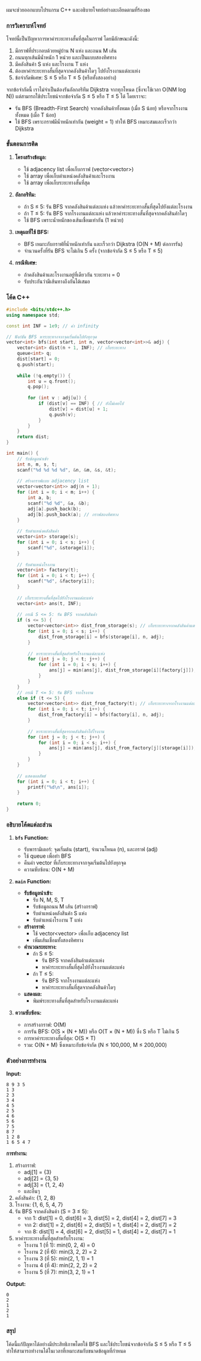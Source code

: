 ผมจะช่วยออกแบบโปรแกรม C++ และอธิบายโจทย์อย่างละเอียดตามที่ร้องขอ

### การวิเคราะห์โจทย์
โจทย์นี้เป็นปัญหาการหาค่าระยะทางสั้นที่สุดในกราฟ โดยมีลักษณะดังนี้:
1. มีกราฟที่ประกอบด้วยหมู่บ้าน N แห่ง และถนน M เส้น
2. ถนนทุกเส้นมีน้ำหนัก 1 หน่วย และเป็นแบบสองทิศทาง
3. มีคลังสินค้า S แห่ง และโรงงาน T แห่ง
4. ต้องหาค่าระยะทางสั้นที่สุดจากคลังสินค้าใดๆ ไปยังโรงงานแต่ละแห่ง
5. ข้อจำกัดพิเศษ: S ≤ 5 หรือ T ≤ 5 (หรือทั้งสองอย่าง)

จากข้อจำกัดนี้ เราไม่จำเป็นต้องรันอัลกอริทึม Dijkstra จากทุกโหนด (ซึ่งจะใช้เวลา O(NM log N)) แต่สามารถใช้ประโยชน์จากข้อจำกัด S ≤ 5 หรือ T ≤ 5 ได้ โดยเราจะ:
- รัน BFS (Breadth-First Search) จากคลังสินค้าทั้งหมด (เมื่อ S น้อย) หรือจากโรงงานทั้งหมด (เมื่อ T น้อย)
- ใช้ BFS เพราะกราฟมีน้ำหนักเท่ากัน (weight = 1) ทำให้ BFS เหมาะสมและเร็วกว่า Dijkstra

### ขั้นตอนการคิด
1. **โครงสร้างข้อมูล:**
   - ใช้ adjacency list เพื่อเก็บกราฟ (vector<vector<int>>)
   - ใช้ array เพื่อเก็บตำแหน่งคลังสินค้าและโรงงาน
   - ใช้ array เพื่อเก็บระยะทางสั้นที่สุด

2. **อัลกอริทึม:**
   - ถ้า S ≤ 5: รัน BFS จากคลังสินค้าแต่ละแห่ง แล้วหาค่าระยะทางสั้นที่สุดไปยังแต่ละโรงงาน
   - ถ้า T ≤ 5: รัน BFS จากโรงงานแต่ละแห่ง แล้วหาค่าระยะทางสั้นที่สุดจากคลังสินค้าใดๆ
   - ใช้ BFS เพราะน้ำหนักของเส้นเชื่อมเท่ากัน (1 หน่วย)

3. **เหตุผลที่ใช้ BFS:**
   - BFS เหมาะกับกราฟที่น้ำหนักเท่ากัน และเร็วกว่า Dijkstra (O(N + M) ต่อการรัน)
   - จำนวนครั้งที่รัน BFS จะไม่เกิน 5 ครั้ง (จากข้อจำกัด S ≤ 5 หรือ T ≤ 5)

4. **กรณีพิเศษ:**
   - ถ้าคลังสินค้าและโรงงานอยู่ที่เดียวกัน ระยะทาง = 0
   - รับประกันว่ามีเส้นทางถึงกันได้เสมอ

### โค้ด C++
```cpp
#include <bits/stdc++.h>
using namespace std;

const int INF = 1e9; // ค่า infinity

// ฟังก์ชัน BFS หาระยะทางจากจุดเริ่มต้นไปยังทุกจุด
vector<int> bfs(int start, int n, vector<vector<int>>& adj) {
    vector<int> dist(n + 1, INF); // เก็บระยะทาง
    queue<int> q;
    dist[start] = 0;
    q.push(start);
    
    while (!q.empty()) {
        int u = q.front();
        q.pop();
        
        for (int v : adj[u]) {
            if (dist[v] == INF) { // ยังไม่เคยไป
                dist[v] = dist[u] + 1;
                q.push(v);
            }
        }
    }
    return dist;
}

int main() {
    // รับข้อมูลนำเข้า
    int n, m, s, t;
    scanf("%d %d %d %d", &n, &m, &s, &t);
    
    // สร้างกราฟแบบ adjacency list
    vector<vector<int>> adj(n + 1);
    for (int i = 0; i < m; i++) {
        int a, b;
        scanf("%d %d", &a, &b);
        adj[a].push_back(b);
        adj[b].push_back(a); // กราฟสองทิศทาง
    }
    
    // รับตำแหน่งคลังสินค้า
    vector<int> storage(s);
    for (int i = 0; i < s; i++) {
        scanf("%d", &storage[i]);
    }
    
    // รับตำแหน่งโรงงาน
    vector<int> factory(t);
    for (int i = 0; i < t; i++) {
        scanf("%d", &factory[i]);
    }
    
    // เก็บระยะทางสั้นที่สุดไปยังโรงงานแต่ละแห่ง
    vector<int> ans(t, INF);
    
    // กรณี S <= 5: รัน BFS จากคลังสินค้า
    if (s <= 5) {
        vector<vector<int>> dist_from_storage(s); // เก็บระยะทางจากคลังสินค้าแต่ละแห่ง
        for (int i = 0; i < s; i++) {
            dist_from_storage[i] = bfs(storage[i], n, adj);
        }
        
        // หาระยะทางสั้นที่สุดสำหรับโรงงานแต่ละแห่ง
        for (int j = 0; j < t; j++) {
            for (int i = 0; i < s; i++) {
                ans[j] = min(ans[j], dist_from_storage[i][factory[j]]);
            }
        }
    }
    // กรณี T <= 5: รัน BFS จากโรงงาน
    else if (t <= 5) {
        vector<vector<int>> dist_from_factory(t); // เก็บระยะทางจากโรงงานแต่ละแห่ง
        for (int i = 0; i < t; i++) {
            dist_from_factory[i] = bfs(factory[i], n, adj);
        }
        
        // หาระยะทางสั้นที่สุดจากคลังสินค้าไปโรงงาน
        for (int j = 0; j < t; j++) {
            for (int i = 0; i < s; i++) {
                ans[j] = min(ans[j], dist_from_factory[j][storage[i]]);
            }
        }
    }
    
    // แสดงผลลัพธ์
    for (int i = 0; i < t; i++) {
        printf("%d\n", ans[i]);
    }
    
    return 0;
}
```

### อธิบายโค้ดแต่ละส่วน
1. **`bfs` Function:**
   - รับพารามิเตอร์: จุดเริ่มต้น (start), จำนวนโหนด (n), และกราฟ (adj)
   - ใช้ queue เพื่อทำ BFS
   - คืนค่า vector ที่เก็บระยะทางจากจุดเริ่มต้นไปยังทุกจุด
   - ความซับซ้อน: O(N + M)

2. **`main` Function:**
   - **รับข้อมูลนำเข้า:**
     - รับ N, M, S, T
     - รับข้อมูลถนน M เส้น (สร้างกราฟ)
     - รับตำแหน่งคลังสินค้า S แห่ง
     - รับตำแหน่งโรงงาน T แห่ง
   - **สร้างกราฟ:**
     - ใช้ vector<vector<int>> เพื่อเก็บ adjacency list
     - เพิ่มเส้นเชื่อมทั้งสองทิศทาง
   - **คำนวณระยะทาง:**
     - ถ้า S ≤ 5:
       - รัน BFS จากคลังสินค้าแต่ละแห่ง
       - หาค่าระยะทางสั้นที่สุดไปยังโรงงานแต่ละแห่ง
     - ถ้า T ≤ 5:
       - รัน BFS จากโรงงานแต่ละแห่ง
       - หาค่าระยะทางสั้นที่สุดจากคลังสินค้าใดๆ
   - **แสดงผล:**
     - พิมพ์ระยะทางสั้นที่สุดสำหรับโรงงานแต่ละแห่ง

3. **ความซับซ้อน:**
   - การสร้างกราฟ: O(M)
   - การรัน BFS: O(S × (N + M)) หรือ O(T × (N + M)) ซึ่ง S หรือ T ไม่เกิน 5
   - การหาค่าระยะทางสั้นที่สุด: O(S × T)
   - รวม: O(N + M) ซึ่งเหมาะกับข้อจำกัด (N ≤ 100,000, M ≤ 200,000)

### ตัวอย่างการทำงาน
**Input:**
```
8 9 3 5
1 3
2 3
3 4
4 5
2 5
4 6
5 6
7 5
8 7
1 2 8
1 6 5 4 7
```

**การทำงาน:**
1. สร้างกราฟ:
   - adj[1] = {3}
   - adj[2] = {3, 5}
   - adj[3] = {1, 2, 4}
   - และอื่นๆ
2. คลังสินค้า: {1, 2, 8}
3. โรงงาน: {1, 6, 5, 4, 7}
4. รัน BFS จากคลังสินค้า (S = 3 ≤ 5):
   - จาก 1: dist[1] = 0, dist[6] = 3, dist[5] = 2, dist[4] = 2, dist[7] = 3
   - จาก 2: dist[1] = 2, dist[6] = 2, dist[5] = 1, dist[4] = 2, dist[7] = 2
   - จาก 8: dist[1] = 4, dist[6] = 2, dist[5] = 1, dist[4] = 2, dist[7] = 1
5. หาค่าระยะทางสั้นที่สุดสำหรับโรงงาน:
   - โรงงาน 1 (ที่ 1): min(0, 2, 4) = 0
   - โรงงาน 2 (ที่ 6): min(3, 2, 2) = 2
   - โรงงาน 3 (ที่ 5): min(2, 1, 1) = 1
   - โรงงาน 4 (ที่ 4): min(2, 2, 2) = 2
   - โรงงาน 5 (ที่ 7): min(3, 2, 1) = 1

**Output:**
```
0
2
1
2
1
```

### สรุป
โค้ดนี้แก้ปัญหาได้อย่างมีประสิทธิภาพโดยใช้ BFS และใช้ประโยชน์จากข้อจำกัด S ≤ 5 หรือ T ≤ 5 ทำให้สามารถทำงานได้ในเวลาที่เหมาะสมกับขนาดข้อมูลที่กำหนด